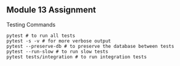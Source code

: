 ## Module 13 Assignment

Testing Commands
```
pytest # to run all tests
pytest -s -v # for more verbose output
pytest --preserve-db # to preserve the database between tests
pytest --run-slow # to run slow tests
pytest tests/integration # to run integration tests
```